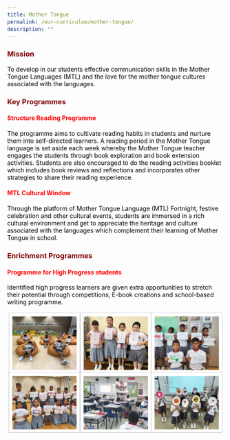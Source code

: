 ```yaml
---
title: Mother Tongue
permalink: /our-curriculum/mother-tongue/
description: ""
---
```



<h3 style="text-align: justify;"><strong><span style="color: #800000;">Mission</span></strong></h3>

<p><span style="color: #000000;">To develop in our students effective communication skills in the Mother Tongue Languages (MTL) and&nbsp;the love for the mother tongue cultures associated with the languages.</span></p>

<h3 style="text-align: justify;"><strong><span style="color: #800000;">Key Programmes</span></strong></h3>

<h4><span style="color: #ff0000;"><strong>Structure Reading Programme</strong></span></h4>
<p><span style="color: #000000;">The programme aims to cultivate reading habits in students and nurture them into self-directed learners. A reading period in the Mother Tongue language is set aside&nbsp;each week&nbsp;whereby the Mother Tongue teacher engages the students through book exploration and book extension activities. Students are also encouraged to do the reading activities booklet which includes book reviews and reflections and incorporates other strategies&nbsp;to share their reading experience.</span></p>
<h4><span style="color: #ff0000;"><strong>MTL Cultural Window</strong></span></h4>
<p><span style="color: #000000;">Through the platform of Mother Tongue Language (MTL) Fortnight, festive celebration and other cultural events, students are immersed in a rich cultural&nbsp;environment and get&nbsp;to appreciate the heritage and culture associated with the languages which complement their learning of Mother Tongue in school.</span></p>

<h3 style="text-align: justify;"><strong><span style="color: #800000;">Enrichment Programmes</span></strong></h3>

<h4><span style="color: #ff0000;"><strong>Programme&nbsp;for High Progress students</strong></span></h4>
<p><span style="color: #000000;">Identified high progress learners are given extra opportunities to stretch their potential through competitions, E-book creations and school-based writing programme.</span></p>

![](/images/MTL.png)
